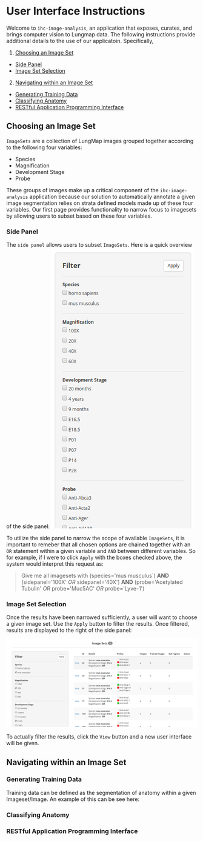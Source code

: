 # User Interface Instructions

Welcome to `ihc-image-analysis`, an application that exposes, curates, and brings computer vision to Lungmap data. 
The following instructions provide additional details to the use of our applicatoin. Specifically,

1.  [Choosing an Image Set](#choosing-an-imageset)
- [Side Panel](#side-panel)
- [Image Set Selection](#image-set-selection)
2.  [Navigating within an Image Set](#navigating-an-imageset)
- [Generating Training Data](#generating-training-data)
- [Classifying Anatomy](#classifying-anatomy)
- [RESTful Application Programming Interface](#restful)

## Choosing an Image Set <a id="choosing-an-imageset"></a>
`ImageSets` are a collection of LungMap images grouped together according to the following four variables:  
- Species
- Magnification
- Development Stage
- Probe

These groups of images make up a critical component of the `ihc-image-analysis` application because our solution to 
automatically annotate a given image segmentation relies on strata defined models made up of these four variables.
Our first page provides functionality to narrow focus to imagesets by allowing users to subset based on these four 
variables.

### Side Panel <a id="side-panel"></a>
The `side panel` allows users to subset `ImageSets`. Here is a quick overview of the side panel:
![mail](ui-instructions/sidepanel.png)

To utilize the side panel to narrow the scope of available `ImageSets`, it is important to remeber that all chosen 
options are chained together with an `OR` statement within a given variable and `AND` between different variables. So for example, if I were to click `Apply` with the boxes checked 
above, the system would interpret this request as:
> Give me all imagesets with (species='mus musculus`) **AND** (sidepanel='100X' *OR* sidepanel='40X') **AND** (probe='Acetylated Tubulin' *OR* probe='Muc5AC' *OR* probe='Lyve-1')
 
### Image Set Selection <a id="image-set-selection"></a>
Once the results have been narrowed sufficiently, a user will want to choose a given image set. Use the `Apply` button to filter
the results. Once filtered, results are displayed to the right of the side panel:

![mail](ui-instructions/imagesets_results.png)

To actually filter the results, click the `View` button and a new user interface will be given.

## Navigating within an Image Set <a id="navigating-an-imageset"></a>

### Generating Training Data <a id="generating-training-data"></a>
Training data can be defined as the segmentation of anatomy within a given Imageset/Image. An example of this can be
see here:


### Classifying Anatomy <a id="classifying-anatomy"></a>


### RESTful Application Programming Interface <a id="restful"></a>